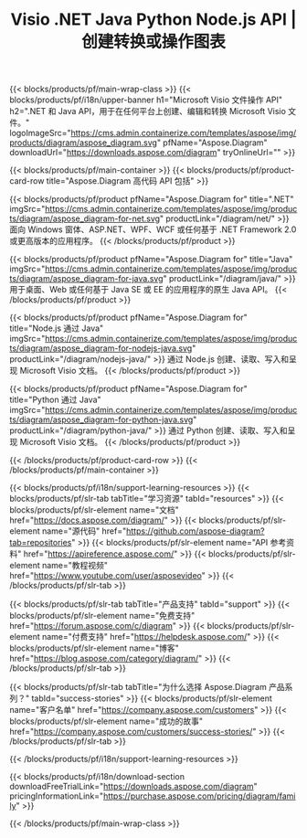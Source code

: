 ﻿---
title: Visio .NET Java Python Node.js API |创建转换或操作图表 
weight: 10
url: /zh/family
description: Diagram 库，用于在未安装 Microsoft Visio 的 .NET Java 和 Mono 应用程序中创建打开的编辑打印和转换 Visio 文件
---
{{< blocks/products/pf/main-wrap-class >}}
{{< blocks/products/pf/i18n/upper-banner h1="Microsoft Visio 文件操作 API" h2=".NET 和 Java API，用于在任何平台上创建、编辑和转换 Microsoft Visio 文件。" logoImageSrc="https://cms.admin.containerize.com/templates/aspose/img/products/diagram/aspose_diagram.svg" pfName="Aspose.Diagram" downloadUrl="https://downloads.aspose.com/diagram" tryOnlineUrl="" >}}

{{< blocks/products/pf/main-container >}}
{{< blocks/products/pf/product-card-row title="Aspose.Diagram 高代码 API 包括" >}}

{{< blocks/products/pf/product pfName="Aspose.Diagram for" title=".NET" imgSrc="https://cms.admin.containerize.com/templates/aspose/img/products/diagram/aspose_diagram-for-net.svg" productLink="/diagram/net/" >}}
面向 Windows 窗体、ASP.NET、WPF、WCF 或任何基于 .NET Framework 2.0 或更高版本的应用程序。
{{< /blocks/products/pf/product >}}

{{< blocks/products/pf/product pfName="Aspose.Diagram for" title="Java" imgSrc="https://cms.admin.containerize.com/templates/aspose/img/products/diagram/aspose_diagram-for-java.svg" productLink="/diagram/java/" >}}
用于桌面、Web 或任何基于 Java SE 或 EE 的应用程序的原生 Java API。
{{< /blocks/products/pf/product >}}

{{< blocks/products/pf/product pfName="Aspose.Diagram for" title="Node.js 通过 Java" imgSrc="https://cms.admin.containerize.com/templates/aspose/img/products/diagram/aspose_diagram-for-nodejs-java.svg" productLink="/diagram/nodejs-java/" >}}
通过 Node.js 创建、读取、写入和呈现 Microsoft Visio 文档。
{{< /blocks/products/pf/product >}}

{{< blocks/products/pf/product pfName="Aspose.Diagram for" title="Python 通过 Java" imgSrc="https://cms.admin.containerize.com/templates/aspose/img/products/diagram/aspose_diagram-for-python-java.svg" productLink="/diagram/python-java/" >}}
通过 Python 创建、读取、写入和呈现 Microsoft Visio 文档。
{{< /blocks/products/pf/product >}}

{{< /blocks/products/pf/product-card-row >}}
{{< /blocks/products/pf/main-container >}}

{{< blocks/products/pf/i18n/support-learning-resources >}}
{{< blocks/products/pf/slr-tab tabTitle="学习资源" tabId="resources" >}}
{{< blocks/products/pf/slr-element name="文档" href="https://docs.aspose.com/diagram/" >}}
{{< blocks/products/pf/slr-element name="源代码" href="https://github.com/aspose-diagram?tab=repositories" >}}
{{< blocks/products/pf/slr-element name="API 参考资料" href="https://apireference.aspose.com/" >}}
{{< blocks/products/pf/slr-element name="教程视频" href="https://www.youtube.com/user/asposevideo" >}}
{{< /blocks/products/pf/slr-tab >}}

{{< blocks/products/pf/slr-tab tabTitle="产品支持" tabId="support" >}}
{{< blocks/products/pf/slr-element name="免费支持" href="https://forum.aspose.com/c/diagram" >}}
{{< blocks/products/pf/slr-element name="付费支持" href="https://helpdesk.aspose.com/" >}}
{{< blocks/products/pf/slr-element name="博客" href="https://blog.aspose.com/category/diagram/" >}}
{{< /blocks/products/pf/slr-tab >}}

{{< blocks/products/pf/slr-tab tabTitle="为什么选择 Aspose.Diagram 产品系列？" tabId="success-stories" >}}
{{< blocks/products/pf/slr-element name="客户名单" href="https://company.aspose.com/customers" >}}
{{< blocks/products/pf/slr-element name="成功的故事" href="https://company.aspose.com/customers/success-stories/" >}}
{{< /blocks/products/pf/slr-tab >}}

{{< /blocks/products/pf/i18n/support-learning-resources >}}

{{< blocks/products/pf/i18n/download-section downloadFreeTrialLink="https://downloads.aspose.com/diagram" pricingInformationLink="https://purchase.aspose.com/pricing/diagram/family" >}}

{{< /blocks/products/pf/main-wrap-class >}}
